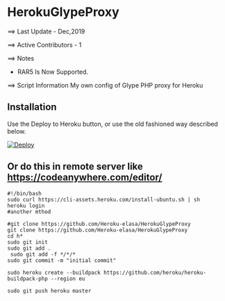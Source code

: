 # HerokuGlypeProxy


==> Last Update - Dec,2019


==> Active Contributors - 1

==> Notes
* RAR5 Is Now Supported.

==> Script Information
My own config of Glype PHP proxy for Heroku


## Installation

Use the Deploy to Heroku button, or use the old fashioned way described below.

<a href="https://heroku.com/deploy?template=https://github.com/Heroku-elasa/HerokuGlypeProxy/tree/master">
  <img src="https://www.herokucdn.com/deploy/button.png" alt="Deploy">
</a>



##  Or do this in remote server like https://codeanywhere.com/editor/

```
#!/bin/bash 
sudo curl https://cli-assets.heroku.com/install-ubuntu.sh | sh
heroku login 
#another mthod

#git clone https://github.com/Heroku-elasa/HerokuGlypeProxy
git clone https://github.com/Heroku-elasa/HerokuGlypeProxy
cd h*
sudo git init
sudo git add .
 sudo git add -f */*/*
sudo git commit -m "initial commit"

sudo heroku create --buildpack https://github.com/heroku/heroku-buildpack-php --region eu

sudo git push heroku master

